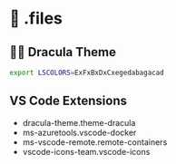 # 🔧 .files

## :vampire_man: Dracula Theme
```sh
export LSCOLORS=ExFxBxDxCxegedabagacad
```

## VS Code Extensions
* dracula-theme.theme-dracula
* ms-azuretools.vscode-docker
* ms-vscode-remote.remote-containers
* vscode-icons-team.vscode-icons
